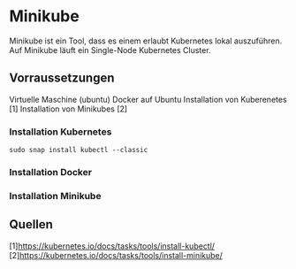 # Minikube
Minikube ist ein Tool, dass es einem erlaubt Kubernetes lokal auszuführen. Auf Minikube läuft ein Single-Node Kubernetes Cluster.

## Vorraussetzungen

Virtuelle Maschine (ubuntu)
Docker auf Ubuntu
Installation von Kuberenetes [1]
Installation von Minikubes [2]

### Installation Kubernetes

    sudo snap install kubectl --classic

### Installation Docker

### Installation Minikube



## Quellen
[1]https://kubernetes.io/docs/tasks/tools/install-kubectl/  
[2]https://kubernetes.io/docs/tasks/tools/install-minikube/  
